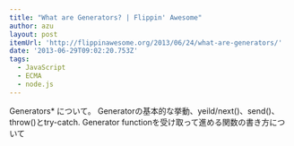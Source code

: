 ```yaml
---
title: "What are Generators? | Flippin' Awesome"
author: azu
layout: post
itemUrl: 'http://flippinawesome.org/2013/06/24/what-are-generators/'
date: '2013-06-29T09:02:20.753Z'
tags:
  - JavaScript
  - ECMA
  - node.js
---
```

Generators*  について。
Generatorの基本的な挙動、yeild/next()、send()、throw()とtry-catch.
Generator functionを受け取って進める関数の書き方について
